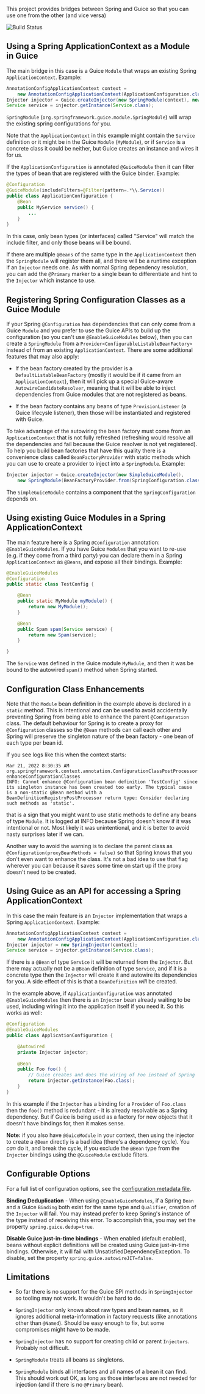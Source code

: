 This project provides bridges between Spring and Guice so that you can
use one from the other (and vice versa)

![Build Status](https://travis-ci.org/spring-projects/spring-guice.svg?branch=master)

## Using a Spring ApplicationContext as a Module in Guice

The main bridge in this case is a Guice `Module` that wraps an
existing Spring `ApplicationContext`. Example:

```java
AnnotationConfigApplicationContext context = 
    new AnnotationConfigApplicationContext(ApplicationConfiguration.class);
Injector injector = Guice.createInjector(new SpringModule(context), new MyModule());
Service service = injector.getInstance(Service.class);
```

`SpringModule` (`org.springframework.guice.module.SpringModule`) will wrap the existing spring configurations for you.

Note that the `ApplicationContext` in this example might contain the
`Service` definition or it might be in the Guice `Module`
(`MyModule`), or if `Service` is a concrete class it could be neither,
but Guice creates an instance and wires it for us.

If the `ApplicationConfiguration` is annotated `@GuiceModule` then it
can filter the types of bean that are registered with the Guice
binder. Example:

```java
@Configuration
@GuiceModule(includeFilters=@Filter(pattern=.*\\.Service))
public class ApplicationConfiguration {
    @Bean
    public MyService service() {
        ...
    }
}
```

In this case, only bean types (or interfaces) called "Service" will
match the include filter, and only those beans will be bound.

If there are multiple `@Beans` of the same type in the
`ApplicationContext` then the `SpringModule` will register them all,
and there will be a runtime exception if an `Injector` needs one. As
with normal Spring dependency resolution, you can add the `@Primary`
marker to a single bean to differentiate and hint to the `Injector`
which instance to use.

## Registering Spring Configuration Classes as a Guice Module

If your Spring `@Configuration` has dependencies that can only come
from a Guice `Module` and you prefer to use the Guice APIs to build up
the configuration (so you can't use `@EnableGuiceModules` below), then
you can create a `SpringModule` from a
`Provider<ConfigurableListableBeanFactory>` instead of from an
existing `ApplicationContext`. There are some additional features that
may also apply:

* If the bean factory created by the provider is a
`DefaultListableBeanFactory` (mostly it would be if it came from an
`ApplicationContext`), then it will pick up a special Guice-aware
`AutowireCandidateResolver`, meaning that it will be able to inject
dependencies from Guice modules that are not registered as beans.

* If the bean factory contains any beans of type `ProvisionListener`
(a Guice lifecysle listener), then those will be instantiated and
registered with Guice.

To take advantage of the autowiring the bean factory must come from an
`ApplicationContext` that is not fully refreshed (refreshing would
resolve all the dependencies and fail because the Guice resolver is
not yet registered). To help you build bean factories that have this
quality there is a convenience class called `BeanFactoryProvider` with
static methods which you can use to create a provider to inject into a
`SpringModule`.  Example:

```java
Injector injector = Guice.createInjector(new SimpleGuiceModule(), 
    new SpringModule(BeanFactoryProvider.from(SpringConfiguration.class)));
```

The `SimpleGuiceModule` contains a component that the
`SpringConfiguration` depends on.

## Using existing Guice Modules in a Spring ApplicationContext

The main feature here is a Spring `@Configuration` annotation:
`@EnableGuiceModules`. If you have Guice `Modules` that you want to
re-use (e.g. if they come from a third party) you can declare them in
a Spring `ApplicationContext` as `@Beans`, and expose all their
bindings. Example:

```java
@EnableGuiceModules
@Configuration
public static class TestConfig {

    @Bean
    public static MyModule myModule() {
        return new MyModule();
    }

    @Bean
    public Spam spam(Service service) {
        return new Spam(service);
    }

}
```

The `Service` was defined in the Guice module `MyModule`, and then it
was be bound to the autowired `spam()` method when Spring started.

## Configuration Class Enhancements

Note that the `Module` bean definition in the example above is 
declared in a `static` method. This is intentional and can be used to
avoid accidentally preventing Spring from being able to enhance the
parent `@Configuration` class. The default behaviour for Spring is to
create a proxy for `@Configuration` classes so the `@Bean` methods
can call each other and Spring will preserve the singleton nature of
the bean factory - one bean of each type per bean id.

If you see logs like this when the context starts:

```
Mar 21, 2022 8:30:35 AM org.springframework.context.annotation.ConfigurationClassPostProcessor enhanceConfigurationClasses
INFO: Cannot enhance @Configuration bean definition 'TestConfig' since its singleton instance has been created too early. The typical cause is a non-static @Bean method with a BeanDefinitionRegistryPostProcessor return type: Consider declaring such methods as 'static'.
```

that is a sign that you might want to use static methods to define
any beans of type `Module`. It is logged at INFO because Spring 
doesn't know if it was intentional or not. Most likely it was
unintentional, and it is better to avoid nasty surprises later 
if we can.

Another way to avoid the warning is to declare the parent class as 
`@Configuration(proxyBeanMethods = false)` so that Spring knows that
you don't even want to enhance the class. It's not a bad idea to use
that flag wherever you can because it saves some time on start up
if the proxy doesn't need to be created.

## Using Guice as an API for accessing a Spring ApplicationContext

In this case the main feature is an `Injector` implementation that
wraps a Spring `ApplicationContext`. Example:

```java
AnnotationConfigApplicationContext context = 
    new AnnotationConfigApplicationContext(ApplicationConfiguration.class);
Injector injector = new SpringInjector(context);
Service service = injector.getInstance(Service.class);
```

If there is a `@Bean` of type `Service` it will be returned from the
`Injector`. But there may actually not be a `@Bean` definition of type
`Service`, and if it is a concrete type then the `Injector` will
create it and autowire its dependencies for you. A side effect of this
is that a `BeanDefinition` *will* be created.

In the example above, if `ApplicationConfiguration` was annotated
`@EnableGuiceModules` then there is an `Injector` bean already waiting
to be used, including wiring it into the application itself if you
need it. So this works as well:

```java
@Configuration
@EnableGuiceModules
public class ApplicationConfiguration {

    @Autowired
    private Injector injector;
    
    @Bean
    public Foo foo() {
        // Guice creates and does the wiring of Foo instead of Spring
        return injector.getInstance(Foo.class);
    }
}
```

In this example if the `Injector` has a binding for a `Provider` of
`Foo.class` then the `foo()` method is redundant - it is already
resolvable as a Spring dependency. But if Guice is being used as a
factory for new objects that it doesn't have bindings for, then it
makes sense.

**Note:** if you also have `@GuiceModule` in your context, then using
the injector to create a `@Bean` directly is a bad idea (there's a
dependency cycle). You *can* do it, and break the cycle, if you
exclude the `@Bean` type from the `Injector` bindings using the
`@GuiceModule` exclude filters.

## Configurable Options

For a full list of configuration options, see the [configuration metadata file](https://github.com/spring-projects/spring-guice/blob/master/src/main/resources/META-INF/additional-spring-configuration-metadata.json).

**Binding Deduplication** - When using `@EnableGuiceModules`, if a Spring `Bean` and a Guice `Binding` both exist for the same type and `Qualifier`, creation of the `Injector` will fail. You may instead prefer to keep Spring's instance of the type instead of receiving this error. To accomplish this, you may set the property `spring.guice.dedup=true`.

**Disable Guice just-in-time bindings** - When enabled (default enabled), beans without explicit definitions will be created using Guice just-in-time bindings. Otherwise, it will fail with UnsatisfiedDependencyException. To disable, set the property `spring.guice.autowireJIT=false`.

## Limitations

* So far there is no support for the Guice SPI methods in
  `SpringInjector` so tooling may not work. It wouldn't be hard to do.

* `SpringInjector` only knows about raw types and bean names, so it
  ignores additional meta-information in factory requests (like
  annotations other than `@Named`). Should be easy enough to fix, but
  some compromises might have to be made.
  
* `SpringInjector` has no support for creating child or parent
  `Injectors`. Probably not difficult.

* `SpringModule` treats all beans as singletons.

* `SpringModule` binds all interfaces and all names of a bean it can
  find. This should work out OK, as long as those interfaces are not
  needed for injection (and if there is no `@Primary` bean).
